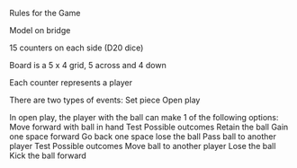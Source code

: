 Rules for the Game

Model on bridge

15 counters on each side (D20 dice)

Board is a 5 x 4 grid, 5 across and 4 down

Each counter represents a player

There are two types of events:
Set piece
Open play

In open play, the player with the ball can make 1 of the following options:
Move forward with ball in hand
	Test
	Possible outcomes
		Retain the ball
		Gain one space forward
		Go back one space
		lose the ball
Pass ball to another player
	Test
	Possible outcomes
	    Move ball to another player
		Lose the ball
Kick the ball forward
<!--stackedit_data:
eyJoaXN0b3J5IjpbLTk3MTM3ODczM119
-->